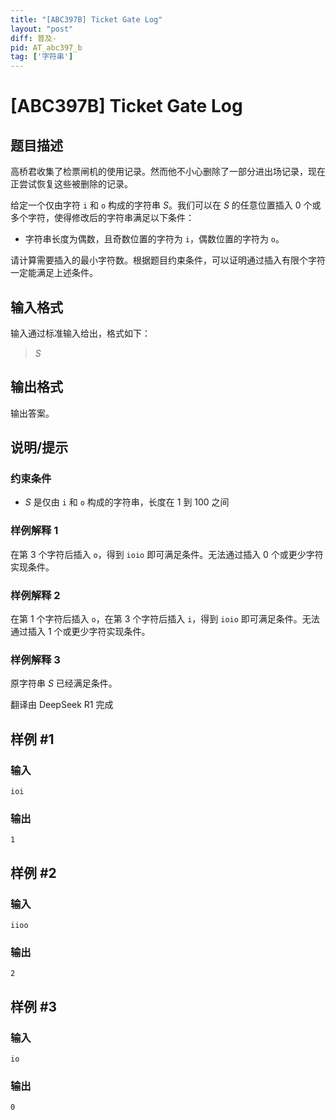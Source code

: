 ```yaml
---
title: "[ABC397B] Ticket Gate Log"
layout: "post"
diff: 普及-
pid: AT_abc397_b
tag: ['字符串']
---
```


# [ABC397B] Ticket Gate Log

## 题目描述

[problemUrl]: https://atcoder.jp/contests/abc397/tasks/abc397_b

高桥君收集了检票闸机的使用记录。然而他不小心删除了一部分进出场记录，现在正尝试恢复这些被删除的记录。

给定一个仅由字符 `i` 和 `o` 构成的字符串 $S$。我们可以在 $S$ 的任意位置插入 $0$ 个或多个字符，使得修改后的字符串满足以下条件：

- 字符串长度为偶数，且奇数位置的字符为 `i`，偶数位置的字符为 `o`。

请计算需要插入的最小字符数。根据题目约束条件，可以证明通过插入有限个字符一定能满足上述条件。

## 输入格式

输入通过标准输入给出，格式如下：

> $S$

## 输出格式

输出答案。

## 说明/提示

### 约束条件

- $S$ 是仅由 `i` 和 `o` 构成的字符串，长度在 $1$ 到 $100$ 之间

### 样例解释 1

在第 $3$ 个字符后插入 `o`，得到 `ioio` 即可满足条件。无法通过插入 $0$ 个或更少字符实现条件。

### 样例解释 2

在第 $1$ 个字符后插入 `o`，在第 $3$ 个字符后插入 `i`，得到 `ioio` 即可满足条件。无法通过插入 $1$ 个或更少字符实现条件。

### 样例解释 3

原字符串 $S$ 已经满足条件。

翻译由 DeepSeek R1 完成

## 样例 #1

### 输入

```
ioi
```

### 输出

```
1
```

## 样例 #2

### 输入

```
iioo
```

### 输出

```
2
```

## 样例 #3

### 输入

```
io
```

### 输出

```
0
```

